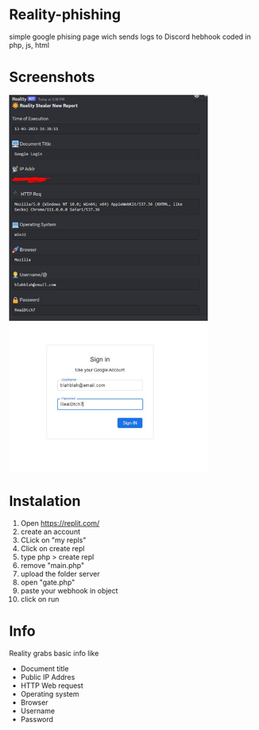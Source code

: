 # Reality-phishing
simple google phising page wich sends logs to Discord hebhook coded in php, js, html

# Screenshots

<img src="Images/rapport.JPG" width="400px">
<img src="Images/login.JPG" width="400px">

# Instalation
1. Open https://replit.com/ 
2. create an account
3. CLick on "my repls"
4. Click on create repl
5. type php > create repl
6. remove "main.php"
7. upload the folder server
8. open "gate.php" 
9. paste your webhook in object
10. click on run

# Info
Reality grabs basic info like
- Document title
- Public IP Addres
- HTTP Web request
- Operating system
- Browser
- Username
- Password
